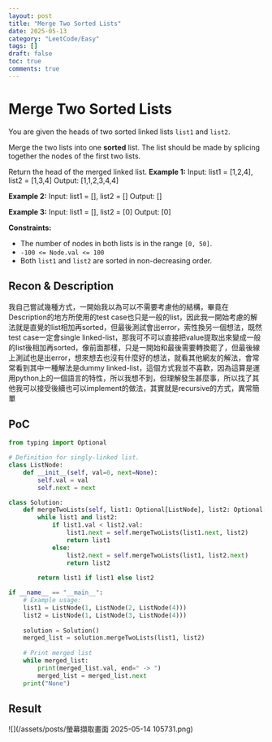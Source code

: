 ```yaml
---
layout: post
title: "Merge Two Sorted Lists"
date: 2025-05-13
category: "LeetCode/Easy"
tags: []
draft: false
toc: true
comments: true
---
```


# Merge Two Sorted Lists
You are given the heads of two sorted linked lists `list1` and `list2`.

Merge the two lists into one **sorted** list. The list should be made by splicing together the nodes of the first two lists.

Return the head of the merged linked list.
**Example 1:**
Input: list1 = [1,2,4], list2 = [1,3,4]
Output: [1,1,2,3,4,4]

**Example 2:**
Input: list1 = [], list2 = []
Output: []

**Example 3:**
Input: list1 = [], list2 = [0]
Output: [0]

**Constraints:**
* The number of nodes in both lists is in the range `[0, 50]`.
* `-100 <= Node.val <= 100`
* Both `list1` and `list2` are sorted in non-decreasing order.

<!-- more -->
## Recon & Description
我自己嘗試幾種方式，一開始我以為可以不需要考慮他的結構，畢竟在Description的地方所使用的test case也只是一般的list，因此我一開始考慮的解法就是直覺的list相加再sorted，但最後測試會出error，索性換另一個想法，既然test case一定會single linked-list，那我可不可以直接把value提取出來變成一般的list後相加再sorted，像前面那樣，只是一開始和最後需要轉換罷了，但最後線上測試也是出error，想來想去也沒有什麼好的想法，就看其他網友的解法，會常常看到其中一種解法是dummy linked-list，這個方式我並不喜歡，因為這算是運用python上的一個語言的特性，所以我想不到，但理解發生甚麼事，所以找了其他我可以接受後續也可以implement的做法，其實就是recursive的方式，異常簡單

## PoC
```python
from typing import Optional

# Definition for singly-linked list.
class ListNode:
    def __init__(self, val=0, next=None):
        self.val = val
        self.next = next

class Solution:
    def mergeTwoLists(self, list1: Optional[ListNode], list2: Optional[ListNode]) -> Optional[ListNode]:
        while list1 and list2:
            if list1.val < list2.val:
                list1.next = self.mergeTwoLists(list1.next, list2)
                return list1
            else:
                list2.next = self.mergeTwoLists(list1, list2.next)
                return list2
            
        return list1 if list1 else list2

if __name__ == "__main__":
    # Example usage:
    list1 = ListNode(1, ListNode(2, ListNode(4)))
    list2 = ListNode(1, ListNode(3, ListNode(4)))
    
    solution = Solution()
    merged_list = solution.mergeTwoLists(list1, list2)
    
    # Print merged list
    while merged_list:
        print(merged_list.val, end=" -> ")
        merged_list = merged_list.next
    print("None")
```

## Result
![](/assets/posts/螢幕擷取畫面 2025-05-14 105731.png)